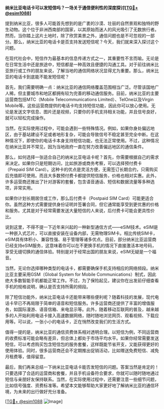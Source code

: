 **纳米比亚电话卡可以发短信吗？一场关于通信便利性的深度探讨[[TG💪+ @esim1088](https://t.me/s/esim1088)]**

提到纳米比亚，很多人可能首先想到的是广袤的沙漠、壮丽的自然景观和独特的野生动物。这个位于非洲西南部的国家，以其原始而迷人的风光吸引了无数旅行者。然而，当你踏上这片土地时，除了欣赏美景之外，通信问题也是不可忽视的一部分。那么，纳米比亚的电话卡是否支持发送短信呢？今天，我们就来深入探讨这个问题。

在现代社会中，短信作为最基本的信息传递方式之一，其重要性不言而喻。无论是在日常生活中还是旅途中，短信都是一种高效且便捷的沟通工具。对于前往纳米比亚旅行或工作的朋友来说，了解当地的通信网络状况显得尤为重要。那么，纳米比亚的电话卡到底能不能发短信呢？

首先，我们需要明确一点：纳米比亚的通信网络覆盖范围相当广泛。尽管该国地广人稀，但主要城市和地区都拥有较为完善的移动通信服务。目前，纳米比亚的主要运营商包括MTC（Mobile Telecommunications Limited）、TelOne以及Virgin Mobile等。这些运营商提供的电话卡均支持短信功能，因此你可以放心使用。无论是发送文字信息、图片还是视频，只要你的手机支持相关功能，并且信号良好，就可以轻松完成操作。

当然，在实际使用过程中，可能会遇到一些特殊情况。例如，如果你身处偏远地区，由于基站建设不足或者地形复杂，可能会导致信号不稳定甚至完全中断。在这种情况下，即使你的电话卡本身支持短信功能，也无法正常使用。不过，这种情况在纳米比亚并不常见，因为当地政府一直在努力改善偏远地区的通信条件。

那么，如何选择一张适合自己的纳米比亚电话卡呢？首先，你需要根据自己的需求来决定。如果你只是短期访问，比如旅游或商务考察，可以选择预付费卡（Prepaid SIM Card）。这种卡的优点是灵活方便，无需签订长期合约，只需购买后充值即可使用。而且大多数预付费卡都提供短信服务，价格也相对实惠。此外，许多运营商还推出了针对游客的套餐，包含语音通话、短信和数据流量等多种选项，非常实用。

如果你计划长期居住或工作，那么后付费卡（Postpaid SIM Card）可能更适合你。虽然这种方式需要提供身份证明并签署合同，但它通常能享受到更优惠的价格和服务。尤其是对于经常需要发送大量短信的人来说，后付费卡可能会更具性价比。

说到这里，不得不提一下近年来兴起的一种新型通信方式——eSIM技术。eSIM是一种嵌入式芯片，可以直接安装在设备内部，无需物理SIM卡。相比传统SIM卡，eSIM具有体积小、兼容性强、易于管理等诸多优点。目前，部分纳米比亚运营商已经支持eSIM服务，这意味着你可以在不更换手机的情况下直接激活本地号码，享受无缝切换的通信体验。特别是对于经常出国的朋友来说，eSIM无疑是一个福音。

当然，无论你选择哪种类型的电话卡，都需要确保手机支持相应的网络频段。纳米比亚主要采用GSM（Global System for Mobile Communications）制式，因此绝大多数智能手机都能正常工作。不过，为了保险起见，建议你在出发前仔细查看手机的规格说明，确认是否支持所需的频段。

除了短信功能外，纳米比亚电话卡还能带来哪些便利呢？随着科技的发展，现代电话卡早已不再局限于简单的语音和短信服务。许多运营商还提供了丰富的增值服务，如国际漫游、语音信箱、来电显示等。此外，随着移动互联网的普及，越来越多的人开始利用电话卡接入高速数据网络，随时随地浏览网页、观看视频、下载应用等。可以说，一张小小的电话卡，正在悄然改变我们的生活方式。

值得一提的是，纳米比亚的通信资费体系相对透明合理。以短信为例，不同运营商的收费标准可能会略有差异，但总体上都处于市场平均水平。如果你经常需要发送短信，可以考虑购买包含短信包的服务套餐，这样既能节省开支，又能获得更好的使用体验。同时，很多运营商还会不定期推出促销活动，比如赠送免费短信、减免月租费等，值得留意。

最后，我们再来总结一下纳米比亚电话卡能否发短信的问题。答案当然是肯定的！只要选择了合适的运营商和套餐，并且手机设备符合要求，你就可以随时随地通过短信与亲朋好友保持联系。当然，在实际使用过程中，还需要注意一些细节问题，比如信号强度、资费标准等。希望本文能够帮助大家更好地了解纳米比亚的通信环境，为未来的出行做好充分准备。

[[TG💪+ @esim1088](https://t.me/s/esim1088) ![Image](https://i.postimg.cc/4NQfJmqS/Snipaste-2025-05-13-00-14-12.png)]